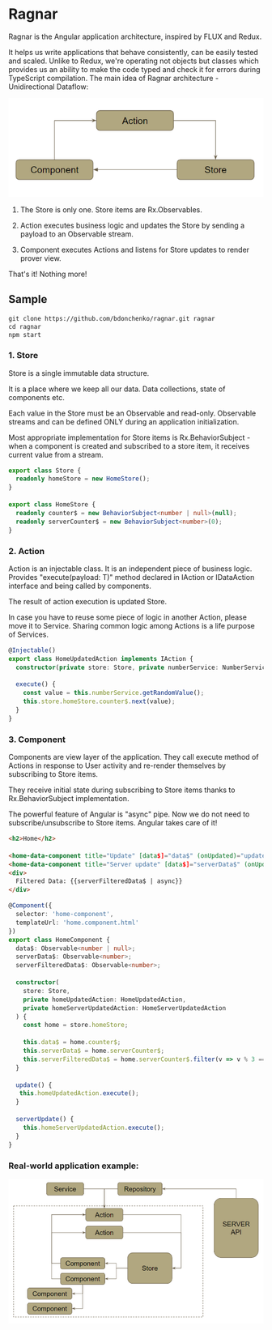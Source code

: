 # Ragnar

Ragnar is the Angular application architecture, inspired by FLUX and Redux. 

It helps us write applications that behave consistently, can be easily tested and scaled. Unlike to Redux, we're operating not objects but classes which provides us an ability to make the code typed and check it for errors during TypeScript compilation. The main idea of Ragnar architecture - Unidirectional Dataflow:

![Alt text](/readme/simple_arch.png?raw=true)

1. The Store is only one. Store items are Rx.Observables.

2. Action executes business logic and updates the Store by sending a payload to an Observable stream.

3. Component executes Actions and listens for Store updates to render prover view. 

That's it! Nothing more!

## Sample

```
git clone https://github.com/bdonchenko/ragnar.git ragnar
cd ragnar
npm start
```

### 1. Store

Store is a single immutable data structure.

It is a place where we keep all our data. Data collections, state of components etc.

Each value in the Store must be an Observable and read-only. Observable streams and can be defined ONLY during an application initialization.

Most appropriate implementation for Store items is Rx.BehaviorSubject - when a component is created and subscribed to a store item, it receives current value from a stream.

``` typescript
export class Store {
  readonly homeStore = new HomeStore();
}

export class HomeStore {
  readonly counter$ = new BehaviorSubject<number | null>(null);
  readonly serverCounter$ = new BehaviorSubject<number>(0);
}
```

### 2. Action

Action is an injectable class. It is an independent piece of business logic. Provides "execute(payload: T)" method declared in IAction or IDataAction interface and being called by components. 

The result of action execution is updated Store.

In case you have to reuse some piece of logic in another Action, please move it to Service. Sharing common logic among Actions is a life purpose of Services.

``` typescript
@Injectable()
export class HomeUpdatedAction implements IAction {
  constructor(private store: Store, private numberService: NumberService) {}

  execute() {
    const value = this.numberService.getRandomValue();
    this.store.homeStore.counter$.next(value);
  }
}
```

### 3. Component

Components are view layer of the application. They call execute method of Actions in response to User activity and re-render themselves by subscribing to Store items.

They receive initial state during subscribing to Store items thanks to Rx.BehaviorSubject implementation.

The powerful feature of Angular is "async" pipe. Now we do not need to subscribe/unsubscribe to Store items. Angular takes care of it!

``` html
<h2>Home</h2>

<home-data-component title="Update" [data$]="data$" (onUpdated)="update($event)"></home-data-component>
<home-data-component title="Server update" [data$]="serverData$" (onUpdated)="serverUpdate($event)"></home-data-component>
<div>
  Filtered Data: {{serverFilteredData$ | async}}
</div>
```

```typescript
@Component({
  selector: 'home-component',
  templateUrl: 'home.component.html'
})
export class HomeComponent {
  data$: Observable<number | null>;
  serverData$: Observable<number>;
  serverFilteredData$: Observable<number>;

  constructor(
    store: Store,
    private homeUpdatedAction: HomeUpdatedAction,
    private homeServerUpdatedAction: HomeServerUpdatedAction
  ) {
    const home = store.homeStore;

    this.data$ = home.counter$;
    this.serverData$ = home.serverCounter$;
    this.serverFilteredData$ = home.serverCounter$.filter(v => v % 3 === 0);
  }

  update() {
   this.homeUpdatedAction.execute();
  }

  serverUpdate() {
    this.homeServerUpdatedAction.execute();
  }
}
```


### Real-world application example:

![Alt text](/readme/complicated_arch.png?raw=true)